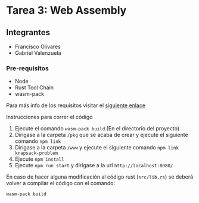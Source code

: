 # Tarea 3: Web Assembly

## Integrantes
- Francisco Olivares
- Gabriel Valenzuela

### Pre-requisitos
- Node
- Rust Tool Chain
- wasm-pack

Para más info de los requisitos visitar el [siguiente enlace](https://rustwasm.github.io/docs/book/game-of-life/setup.html)

Instrucciones para correr el código

1. Ejecute el comando `wasm-pack build` (En el directorio del proyecto)
2. Dirigase a la carpeta `/pkg` que se acaba de crear y ejecute el siguiente comando `npm link`
3. Dirigase a la carpeta `/www` y ejecute el siguiente comando `npm link knapsack-problem`
4. Ejecute `npm install`
5. Ejecute `npm run start` y dirigase a la url `http://localhost:8080/`


En caso de hacer alguna modificación al código rust (`src/lib.rs`) se deberá volver a compilar el código con el comando:
```
wasm-pack build
```
